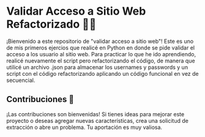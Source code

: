 # Validar Acceso a Sitio Web Refactorizado 👨‍💻

¡Bienvenido a este repositorio de "validar acceso a sitio web"! Este es uno de mis primeros ejercios que realicé en Python en donde se pide validar el acceso a los usuario al sitio web. 
Para practicar lo que he ido aprendiendo, realicé nuevamente el script pero refactorizando el código, de manera que utilicé un archivo .json para almacenar los usernames y passwords 
y un script con el código refactorizando aplicando un código funcional en vez de secuencial.

## Contribuciones 🤝

¡Las contribuciones son bienvenidas! Si tienes ideas para mejorar este proyecto o deseas agregar nuevas características, crea una solicitud de extracción o abre un problema. Tu aportación es muy valiosa.
